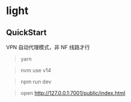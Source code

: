 # light



## QuickStart

VPN 自动代理模式，非 NF 线路才行

> yarn

> nvm use v14

> npm run dev

> open http://127.0.0.1:7001/public/index.html


